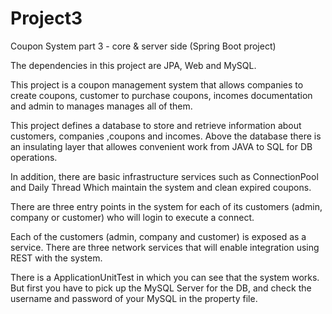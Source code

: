 # Project3
Coupon System part 3 - core &amp; server side (Spring Boot project)

The dependencies in this project are JPA, Web and MySQL.

This project is a coupon management system that allows companies to create coupons, customer to purchase coupons, incomes documentation and admin to manages manages all of them.

This project defines a database to store and retrieve information about customers, companies ,coupons and incomes.
Above the database there is an insulating layer that allowes convenient work from JAVA to SQL for DB operations.

In addition, there are basic infrastructure services such as ConnectionPool and Daily Thread Which maintain the system and clean expired coupons.

There are three entry points in the system for each of its customers (admin, company or customer) who will login to execute a connect.

Each of the customers (admin, company and customer) is exposed as a service.
There are three network services that will enable integration using REST with the system.

There is a ApplicationUnitTest in which you can see that the system works.
But first you have to pick up the MySQL Server for the DB, and check the username and password of your MySQL in the property file.



